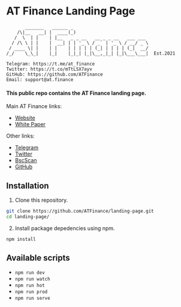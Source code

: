 # AT Finance Landing Page

```
       _______   ______ _                            
    /\|__   __| |  ____(_)                           
   /  \  | |    | |__   _ _ __   __ _ _ __   ___ ___ 
  / /\ \ | |    |  __| | | '_ \ / _` | '_ \ / __/ _ \
 / ____ \| |    | |    | | | | | (_| | | | | (_|  __/
/_/    \_\_|    |_|    |_|_| |_|\__,_|_| |_|\___\___|  Est.2021

Telegram: https://t.me/at_finance
Twitter: https://t.co/mTtLSX7ayv
GitHub: https://github.com/ATFinance
Email: support@at.finance
```

#### This public repo contains the AT Finance landing page.

Main AT Finance links:
* [Website](https://at.finance/)
* [White Paper](https://github.com/ATFinance/Whitepaper/blob/main/WHITEPAPER.pdf)

Other links:
* [Telegram](https://t.me/at_finance)
* [Twitter](https://twitter.com/ATFinance_)
* [BscScan](https://bscscan.com/token/0x87eba250a34e7486eab140d89e2eb5d8d113ea2d)
* [GitHub](https://github.com/atfinance)

## Installation

1. Clone this repository.
```bash
git clone https://github.com/ATFinance/landing-page.git
cd landing-page/
```

2. Install package depedencies using npm.
```bash
npm install
```

## Available scripts

- `npm run dev`
- `npm run watch`
- `npm run hot`
- `npm run prod`
- `npm run serve`
